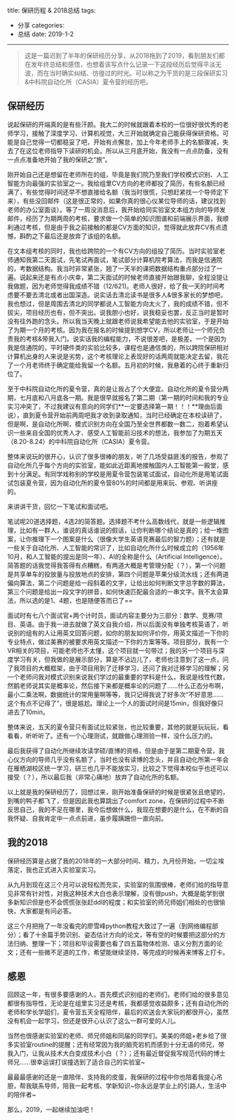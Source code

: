 title: 保研历程 & 2018总结
tags: 
  - 分享
categories:
  - 总结
date: 2019-1-2
---
> 这是一篇迟到了半年的保研经历分享，从2018拖到了2019，看到朋友们都在发年终总结和感悟，也想着该写点什么记录一下这段经历后觉得平淡无波，而在当时确实纠结、彷徨过的时光。可以称之为干货的是三段保研实习&中科院自动化所（CASIA）夏令营的经历吧。

<!--more-->

## 保研经历

说起保研的开端真的是有些汗颜。我大二的时候就跟着本校的一位很好很优秀的老师学习，接触了深度学习、计算机视觉，大三开始就确定自己能获得保研资格。可能是自己觉得一切都稳妥了吧，开始有点懈怠，加上今年老师手上的名额骤减，失去了在这位老师指导下读研的机会。所以从三月底开始，我没有一点点防备，没有一点点准备地开始了我的保研之“旅”。

刚开始自己还是想留在老师所在的组，毕竟是我们院乃至我们学校模式识别、人工智能方向最强的实验室之一。我给组里CV方向的老师都投了简历，有些名额已经满了，有些觉得时间还早不想直接给名额（我当时很慌，只想赶紧找一个导师定下来），有些没回邮件（这是很正常的，如果你真的很心仪某位导师的话，建议找到老师的办公室面谈）。等了一周没消息后，我开始给同实验室文本组方向的导师发邮件，经历了为期两周的考核，要求做一个简单的知识图谱和前端展示界面，我顺利通过考核，但是由于我之前接触的都是CV方面的知识，觉得就此放弃CV有点遗憾，斟酌之下最后还是放弃了该组的名额。

在文本组考核的同时，我也给跨院的一个有CV方向的组投了简历。当时实验室老师通知我第二天面试，先笔试再面试，笔试部分计算机院考算法，而我是信通院的，考数据结构。我当时非常紧张，翘了一天半的课把数据结构重点部分过了一遍。说起来还是有点小庆幸，第二天面试的时候老师直接开始跟我聊，全程没提让我做题，因为老师觉得我成绩不错（12/621)。老师人很好，给了我一天的时间考虑要不要去清北或者出国深造。说实话去清北读书是很多人&很多家长的梦想吧，我也想过，但是周围去清北的同学都说人工智能方向太火了，我的成绩不错，但不拔尖，项目经历也有，但不突出。说我胆小也好，说我稳妥也罢，反正当时是暂时没有往外跑的念头。所以我当天晚上就跟老师说我希望能去他的实验室，于是开始了为期一个月的考核。因为我在报名的时候提到想学CV，所以老师让一个师兄负责我的考核&带我入门。说实话我的编程能力，不说很差吧，是极差。一个是因为我是信通院的，平时硬件类的实验比较多，课程也是通信类的，所以跨院保研相对计算机出身的人来说是劣势，这个考核理论上表现好的话两周就能决定去留，我花了一个月老师终于确定能给我留一个名额。五月初的时候，我悬着的心终于重新归位了。

至于中科院自动化所的夏令营，真的是让我占了个大便宜。自动化所的夏令营分两期，七月底和八月底各一期。我是很早就报名了第二期（第一期的时间和我的专业实习冲突了，不过我建议有意向的同学们**一定要选择第一期！！！**理由后面说），直到夏令营开始前两周吧我才收到录取通知，当时已经确定在本校读研了，但是啊，是自动化所啊，模式识别方向在全国乃至全世界都数一数二，抱着希望认识一些来自全国的优秀人才、感受人工智能前沿技术的想法，我参加了为期五天（8.20-8.24）的中科院自动化所（CASIA）夏令营。

整体来说玩的很开心，认识了很多很棒的朋友，听了几场受益匪浅的报告，参观了自动化所几乎每个方向的实验室，能如此近距离地接触国内人工智能第一殿堂，感到十分满足。有同学戏称别的学校是用夏令营包装笔试面试，自动化所是用笔试面试包装夏令营，因为自动化所的夏令营80%的时间都是用来玩、参观、听讲座的。

来讲讲干货，回忆一下笔试和面试吧。

笔试呢20道选择题，4选2的简答题。选择题不考什么高数线代，就是一些逻辑推理，比如有一群人，谁说的真话谁说的假话，让你判断哪个结论是真的；给一堆图案，让你推理下一个图案是什么（很像大学生英语竞赛最后的智力题）；还有就是一些关于自动化所、人工智能的常识了，比如自动化所什么时候成立的（1956年10月，和人工智能的提出是同一年）、AI的全称是什么（Artificial Intelligence）。简答题的话我觉得我答得有点糟糕，有两道大概是考管理分配（？），第一个问题是共享单车的投放量与投放地点的安排，第四个问题是苹果分级流水线；还有两道偏向算法，第二个问题是给一段斜着的文字，让给出如何判断文字总字数的算法，第三个问题是给出一段文字的拼音，如何快速匹配最合适的一串文字。我不太会算法，所以选的是1、4题，也是随便答而已了==

面试时有七八个面试官+两个计时员，面试内容主要分为三部分：数学、竞赛/项目、英语。由于我一进去就做了英文自我介绍，所以后面没有单独考核英语了，听说别的组有的人让用英文回答问题，如你的朋友如何评价你，用英文描述一下你的专业特点，做过美赛的被要求用英文描述一下你的方案等等。项目部分，我有一个VR相关的项目，可能老师也不太懂，这个项目就一句带过；我的另一个项目与深度学习有关，但我做的是展示部分，算是不沾边儿了，老师也注意到了这一点，问了我项目的大概框架，由于项目用到了迁移学习，还问了我对迁移学习的理解；另一个老师问我对模式识别来说我们学过的最重要的学科是什么，我说是线性代数，然鹅老师说其实是概率论，然后接下来都是概率论的问题了……什么正态分布啊，最小二乘法啊，数据统计的常用量啊等等，我只记得我说了好多次“不好意思……这个有点不记得了”，很是尴尬。理论上一个人的面试时间是15min，但我好像只进去了10min。

整体来说，五天的夏令营只有面试比较紧张，也比较重要，其他的就是玩玩玩，看看看，听听听了。还有一个心理测试，就跟做心理测验一样，没什么压力的。

最后我获得了自动化所继续攻读学硕/直博的资格，但是由于是第二期夏令营，我心仪方向的导师几乎没有名额了，当时也没有读博的念头，并且自动化所第一年会在雁栖湖校区统一学习，研三也几乎不能放实习，比较之下觉得本校似乎也还可以接受（？），所以最后我（非常心痛地）放弃了自动化所的名额。

以上就是我的保研经历了，回想过来，刚开始准备保研的时候是很紧张且绝望的，到嘴的鸭子都飞了，但是因此我也算跳出了comfort zone，在保研的过程中不断反思自己，我的不足在哪里，我今后想做什么，我现在想要的是什么，在不断的自我怀疑、自我肯定中一点点前进，虽步履蹒跚但一直向前。

## 我的2018

保研经历算是占据了我的2018年的一大部分时间、精力，九月份开始，一切尘埃落定，我也正式进入实验室实习。

从九月到现在这三个月可以说轻松而充实，实验室的氛围很棒，老师们给的指导意见非常有针对性，对我这种技术大白也表示理解，没有很push，大概是能学到很多新知识但是也不会慌慌张张赶ddl的程度；和实验室的师兄师姐们相处的也很愉快，大家都是有问必答。

这三个月把拖了一年没看完的廖雪峰python教程大致过了一遍（到网络编程部分）；看了十余篇手势识别、姿态估计方向的论文，等有空的时候要把这部分的方法归纳、整理一下；项目和毕设需要也看了四五篇物体检测、语义分割方面的论文；还有一些微不足道的工作，希望能继续坚持，等完成的时候再来博客上打卡。

## 感恩

回顾这一年，有很多要感谢的人，首先模式识别组的老师们，老师们给的很多意见都很有指导性，无论是在组里实习还是考核，我都感觉收益颇多；还有自动化所的老师和学长学姐们，夏令营五天全程陪伴，最后的欢送会大家玩的都很开心，虽然没有机会一起学习，但还是很开心认识了这么一群可爱的人儿。

当然也很感谢实验室的老师、师兄师姐和同届的同学们。美美的师姐+老乡给了很多实验室routine的提醒；还有经常因为我的脑壳宕机而感到十分无语的师兄，带我入门，让我从技术大白变成技术小白（？）；还有最近督促我写规范代码的博士师兄……很幸运误打误撞选到了适合自己的实验室~

最最最感谢的还是一直陪伴、支持我的皮蛋，我保研的过程中你也陪着我提心吊胆，帮我联系导师，陪我一起考核、学新知识~你永远是学业上的引路人，生活中的陪伴者~

那么，2019，一起继续加油吧！

